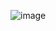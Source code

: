 
![image](https://user-images.githubusercontent.com/84719574/124871802-2b23fa80-dfcd-11eb-870e-643ee4e104ce.png)
